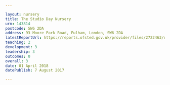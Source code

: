 ```yaml
---

layout: nursery
title: The Studio Day Nursery
urn: 143814
postcode: SW6 2DA
address: 93 Moore Park Road, Fulham, London, SW6 2DA
latestReportUrl: https://reports.ofsted.gov.uk/provider/files/2722463/urn/143814.pdf
teaching: 2
development: 3
leadership: 3
outcomes: 0
overall: 3
date: 01 April 2018 
datePublish: 7 August 2017

---
```

